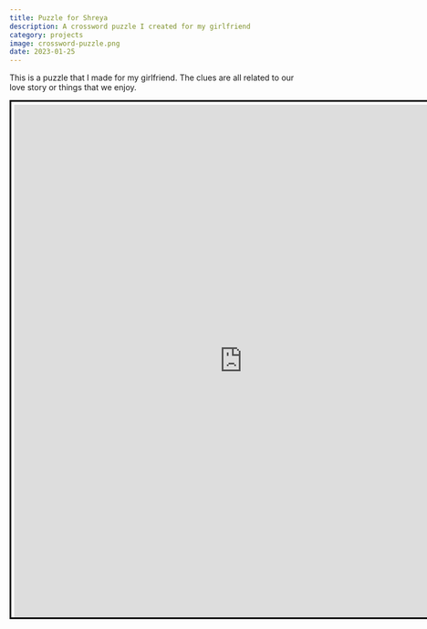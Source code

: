 ```yaml
---
title: Puzzle for Shreya
description: A crossword puzzle I created for my girlfriend
category: projects
image: crossword-puzzle.png
date: 2023-01-25
---
```


This is a puzzle that I made for my girlfriend. The clues are all related to our love story or things that we enjoy.

<iframe width="800" height="900" style="background-color:white; padding:5px 0px 0 5px; border:3px solid black; display:block" frameborder="0" src="https://crosswordlabs.com/embed/2023-01-23-647?clue_height=50"></iframe>